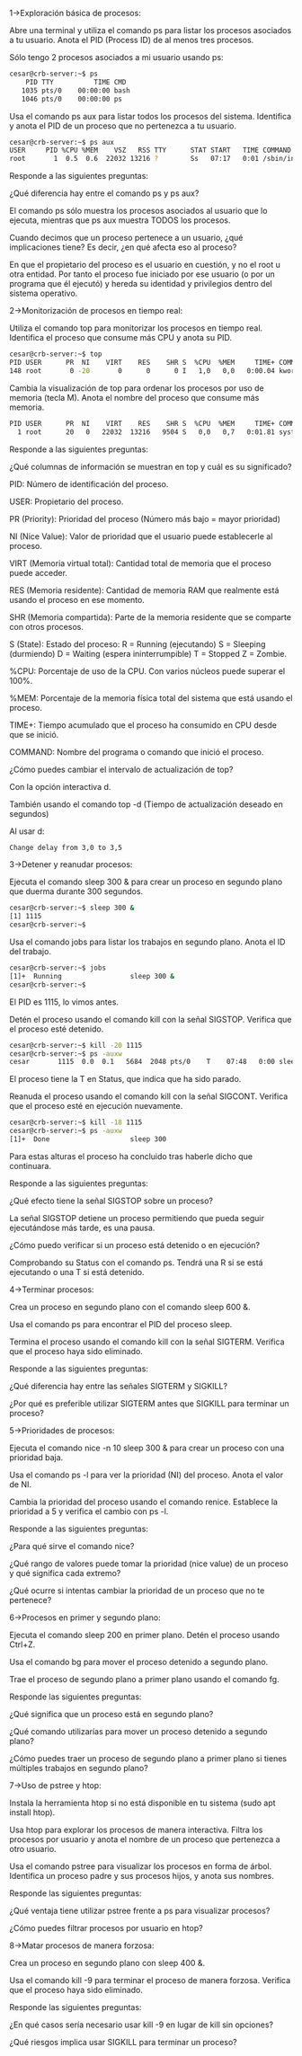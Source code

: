 1->Exploración básica de procesos:

Abre una terminal y utiliza el comando ps para listar los procesos asociados a tu usuario. Anota el PID (Process ID) de al menos tres procesos.

Sólo tengo 2 procesos asociados a mi usuario usando ps:
```bash
cesar@crb-server:~$ ps
    PID TTY          TIME CMD
   1035 pts/0    00:00:00 bash
   1046 pts/0    00:00:00 ps
```

Usa el comando ps aux para listar todos los procesos del sistema. Identifica y anota el PID de un proceso que no pertenezca a tu usuario.

```bash
cesar@crb-server:~$ ps aux
USER     PID %CPU %MEM    VSZ   RSS TTY      STAT START   TIME COMMAND
root       1  0.5  0.6  22032 13216 ?        Ss   07:17   0:01 /sbin/init
```

Responde a las siguientes preguntas:

¿Qué diferencia hay entre el comando ps y ps aux?

El comando ps sólo muestra los procesos asociados al usuario que lo ejecuta, mientras que ps aux muestra TODOS los procesos.

Cuando decimos que un proceso pertenece a un usuario, ¿qué implicaciones tiene? Es decir, ¿en qué afecta eso al proceso?

En que el propietario del proceso es el usuario en cuestión, y no el root u otra entidad. Por tanto el proceso fue iniciado por ese usuario (o por un programa que él ejecutó) y hereda su identidad y privilegios dentro del sistema operativo.

2->Monitorización de procesos en tiempo real:

Utiliza el comando top para monitorizar los procesos en tiempo real. Identifica el proceso que consume más CPU y anota su PID.

```bash
cesar@crb-server:~$ top
PID USER      PR  NI    VIRT    RES    SHR S  %CPU  %MEM     TIME+ COMMAND
148 root       0 -20       0      0      0 I   1,0   0,0   0:00.04 kworker/0:2H-kblock
```

Cambia la visualización de top para ordenar los procesos por uso de memoria (tecla M). Anota el nombre del proceso que consume más memoria.

```bash
PID USER      PR  NI    VIRT    RES    SHR S  %CPU  %MEM     TIME+ COMMAND
  1 root      20   0   22032  13216   9504 S   0,0   0,7   0:01.81 systemd
```

Responde a las siguientes preguntas:

¿Qué columnas de información se muestran en top y cuál es su significado?

PID: Número de identificación del proceso.

USER: Propietario del proceso.

PR (Priority): Prioridad del proceso (Número más bajo = mayor prioridad)

NI (Nice Value): Valor de prioridad que el usuario puede establecerle al proceso.

VIRT (Memoria virtual total): Cantidad total de memoria que el proceso puede acceder.

RES (Memoria residente): Cantidad de memoria RAM que realmente está usando el proceso en ese momento.

SHR (Memoria compartida): Parte de la memoria residente que se comparte con otros procesos.

S (State): Estado del proceso: 
R = Running (ejecutando)
S = Sleeping (durmiendo)
D = Waiting (espera ininterrumpible)
T = Stopped
Z = Zombie.

%CPU: Porcentaje de uso de la CPU. Con varios núcleos puede superar el 100%.

%MEM: Porcentaje de la memoria física total del sistema que está usando el proceso.

TIME+: Tiempo acumulado que el proceso ha consumido en CPU desde que se inició.

COMMAND: Nombre del programa o comando que inició el proceso.

¿Cómo puedes cambiar el intervalo de actualización de top?

Con la opción interactiva d.

También usando el comando top -d (Tiempo de actualización deseado en segundos)

Al usar d:

```bash
Change delay from 3,0 to 3,5
```

3->Detener y reanudar procesos:

Ejecuta el comando sleep 300 & para crear un proceso en segundo plano que duerma durante 300 segundos.

```bash
cesar@crb-server:~$ sleep 300 &
[1] 1115
cesar@crb-server:~$
```

Usa el comando jobs para listar los trabajos en segundo plano. Anota el ID del trabajo.

```bash
cesar@crb-server:~$ jobs
[1]+  Running                 sleep 300 &
cesar@crb-server:~$
```
El PID es 1115, lo vimos antes.

Detén el proceso usando el comando kill con la señal SIGSTOP. Verifica que el proceso esté detenido.

```bash
cesar@crb-server:~$ kill -20 1115
cesar@crb-server:~$ ps -auxw
cesar       1115  0.0  0.1   5684  2048 pts/0    T    07:48   0:00 sleep 300
```
El proceso tiene la T en Status, que indica que ha sido parado.

Reanuda el proceso usando el comando kill con la señal SIGCONT. Verifica que el proceso esté en ejecución nuevamente.

```bash
cesar@crb-server:~$ kill -18 1115
cesar@crb-server:~$ ps -auxw
[1]+  Done                    sleep 300
```
Para estas alturas el proceso ha concluido tras haberle dicho que continuara.

Responde a las siguientes preguntas:

¿Qué efecto tiene la señal SIGSTOP sobre un proceso?

La señal SIGSTOP detiene un proceso permitiendo que pueda seguir ejecutándose más tarde, es una pausa.

¿Cómo puedo verificar si un proceso está detenido o en ejecución?

Comprobando su Status con el comando ps. Tendrá una R si se está ejecutando o una T si está detenido.

4->Terminar procesos:

Crea un proceso en segundo plano con el comando sleep 600 &.

Usa el comando ps para encontrar el PID del proceso sleep.

Termina el proceso usando el comando kill con la señal SIGTERM. Verifica que el proceso haya sido eliminado.

Responde a las siguientes preguntas:

¿Qué diferencia hay entre las señales SIGTERM y SIGKILL?

¿Por qué es preferible utilizar SIGTERM antes que SIGKILL para terminar un proceso?

5->Prioridades de procesos:

Ejecuta el comando nice -n 10 sleep 300 & para crear un proceso con una prioridad baja.

Usa el comando ps -l para ver la prioridad (NI) del proceso. Anota el valor de NI.

Cambia la prioridad del proceso usando el comando renice. Establece la prioridad a 5 y verifica el cambio con ps -l.

Responde a las siguientes preguntas:

¿Para qué sirve el comando nice?

¿Qué rango de valores puede tomar la prioridad (nice value) de un proceso y qué significa cada extremo?

¿Qué ocurre si intentas cambiar la prioridad de un proceso que no te pertenece?

6->Procesos en primer y segundo plano:

Ejecuta el comando sleep 200 en primer plano. Detén el proceso usando Ctrl+Z.

Usa el comando bg para mover el proceso detenido a segundo plano.

Trae el proceso de segundo plano a primer plano usando el comando fg.

Responde las siguientes preguntas:

¿Qué significa que un proceso está en segundo plano?

¿Qué comando utilizarías para mover un proceso detenido a segundo plano?

¿Cómo puedes traer un proceso de segundo plano a primer plano si tienes múltiples trabajos en segundo plano?

7->Uso de pstree y htop:

Instala la herramienta htop si no está disponible en tu sistema (sudo apt install htop).

Usa htop para explorar los procesos de manera interactiva. Filtra los procesos por usuario y anota el nombre de un proceso que pertenezca a otro usuario.

Usa el comando pstree para visualizar los procesos en forma de árbol. Identifica un proceso padre y sus procesos hijos, y anota sus nombres.

Responde las siguientes preguntas:

¿Qué ventaja tiene utilizar pstree frente a ps para visualizar procesos?

¿Cómo puedes filtrar procesos por usuario en htop?

8->Matar procesos de manera forzosa:

Crea un proceso en segundo plano con sleep 400 &.

Usa el comando kill -9 para terminar el proceso de manera forzosa. Verifica que el proceso haya sido eliminado.

Responde las siguientes preguntas:

¿En qué casos sería necesario usar kill -9 en lugar de kill sin opciones?

¿Qué riesgos implica usar SIGKILL para terminar un proceso?

